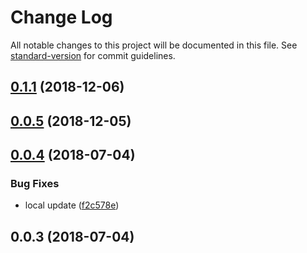# Change Log

All notable changes to this project will be documented in this file. See [standard-version](https://github.com/conventional-changelog/standard-version) for commit guidelines.

<a name="0.1.1"></a>
## [0.1.1](https://github.com/rhases/cep-as-promised/compare/v0.0.5...v0.1.1) (2018-12-06)



<a name="0.0.5"></a>
## [0.0.5](https://github.com/rhases/cep-as-promised/compare/v0.0.4...v0.0.5) (2018-12-05)



<a name="0.0.4"></a>
## [0.0.4](https://github.com/rhases/cep-as-promised/compare/v0.0.3...v0.0.4) (2018-07-04)


### Bug Fixes

* local update ([f2c578e](https://github.com/rhases/cep-as-promised/commit/f2c578e))



<a name="0.0.3"></a>
## 0.0.3 (2018-07-04)
